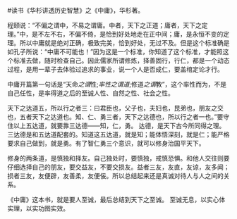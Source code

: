 \#读书《华杉讲透历史智慧》之《中庸》，华杉著。

程颐说：“不偏之谓中，不易之谓庸。中者，天下之正道；庸者，天下之定理。”中，是不左不右，不偏不倚，是恰到好处地走在正中间；庸，是永恒不变的定理。所以中庸就是绝对正确，极致完美，恰到好处，无过不及。但是这个标准确是如孔子所说：“中庸不可能也！”因为这是一个标准，你知道了这个标准，才能照这个标准去做，随时检查自己。因此儒家所谓修炼，择善固行，行仁，都是一个动态过程，是用一辈子去体验过追求的事业，说一个人是否成仁，要盖棺定论才行。

中庸开篇第一句话是“天命*之谓*性;*率性之谓道*;修道*之谓*教”，这个率性而为，不是自己任性，是率得道之后的至诚人性、自然之性、社会之性。

天下之达道五，所以行之者三：曰君臣也，父子也，夫妇也，昆弟也，朋友之交也，五者天下之达道也。知、仁、勇三者，天下之达德也，所以行之者一也。”要守住以上五达道，就要靠三达德——知，仁，勇。 达德，是天下古今所同得之理。三达德是和五达道配套的。知道这五达道，就是知；能体悟深刻，就是仁；能严格要求自己做到，就是勇。有了智仁勇三个意识，就可以修身治国平天下。

修身的两条道，是慎独和择友。自己独处时，要慎独，戒慎恐惧。和他人交往则要仔细选择自己的朋友，要交益友，不要交损友。益者三友，友直，友谅，友多闻；损者三友，友便辟，友善柔，友便佞。所以总结起来还是真诚对待人与人之间的关系。

《中庸》这本书，就是要人至诚，最后总结到天下之至诚。 至诚无息，以实心体实理，以实功图实效。